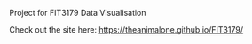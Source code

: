 Project for FIT3179 Data Visualisation

Check out the site here: https://theanimalone.github.io/FIT3179/
